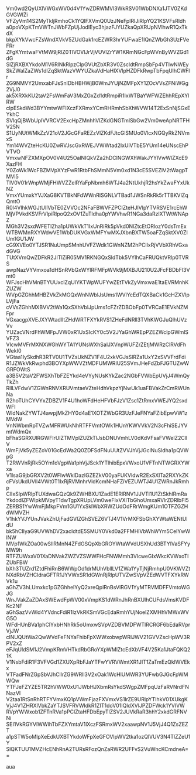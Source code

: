 Vm0wd2QyUXlVWGxWV0d4V1YwZDRWMVl3WkRSV01WbDNXa1JTV0ZKdGVGWlZi
VFZyVm14S2MyTkljRmhoCk1YQlFXVmQ0UzJNeFpIRlJiRlpYQ21KSVFsRldh
a0poVXpKTmVWTnJWbFZpUjJodlEyc3hjazFJYUZkaQpXRUpNVlhwR1QxTkdX
bkpXYkVwcFZsWndXVkV5ZUdGak1rcEZWR3hrYUFwaE1IQnZWbGh3UzFVeFRr
ZFgKYmtwaFVtMW9jRlZ0TlVOVlJrVjVUVlZrYW1KRmNGcFpWVnByWVZGd1dG
SlZjRXBXYkdoM1V6RlNkRlpzClpGVUtZbXR3V0ZscldtRmpSbFp4VTIwNWEy
SkZWalZaZWs1dlZqSktWazVWYUZkaVdHaHlXVlpHZDFkRwpTbFpqUlhCWFlr
ZG9NMVY2UmxabFJsSnlDbHBHWjB0WmJYUjNZMFpXY1ZOcVVsZFNiWGg2VjJ0
ak5XRXkKU2taV2FsWmFaV3MxZGxZd1dtRmpiR1IxWTBaYWFWZEhhREpXYlRW
clpESkdWd3BYYmtwWFlXczFXRmxYCmRHRmhSbXhWVW14T2ExSnNjSGxEYkhC
SVlqQjBWbUpIVVRCV2ExcHpZMnhhVlZKdGNGTmlSbGw2Vm0weApNRTFHV25N
S1UyNUtWMkZzV21oV2JGcGFaREZzVlZKdFJtcGlSMUo0VlcxNGQyRkZNVmxS
Ym14WVZteHcKU0ZwRVJscGxRWEJVWWtad2IxUlVTbE5YUm14eUNscEhPVTVO
VmxwNFZXMXpOV0V4U25OalNIQkVZa2hDClNGWXhWakJYYlVwWlZXcE9XazFH
Y0ZoWk1WcFBZMVpXYzFwR1RtbFhSMmN5Vm0xd1N3cE5SVEZIV2tWagpTMVl5
TlV0V01rWnpWMjFHWVZZelRYaFpNbmh6WTJ4a2NtUkhjR2hsYkZwaFYxUkNZ
VmxYUmxkYVJXaG8KVTBkNFdWWnRlSGNLVTBad1JWSnRkRk5rTTBKVlZqQmtO
R0l4VlhkWGJtUllVbTE0ZVVOc2NFaFBWVFZPClZteHJlVlpYTVRSVE1rcEhW
MjVPVkdKSVFrVlpiRlpoQ2xOV1ZuTldha0pYWVhwR1NGa3daRzlXTWtWNApZ
MGh3V2sxdWFETlZha1pUWkVkT1IxUnRiRk5pVkd0NlZtcEtORlozY0dsTmEx
WTBWMnRXYWdwVE1WbDUKVGxWMFYwMXJXbnBXTW5oaFZqSktXV0ZIUm1GU1JW
cG9XVEo0YTJSR1NuUmpSMnhUVFZWdk1GWnNZM2hPClIxRjVVbXRhVGxadGVG
TUtXVmQwZDFkR2JITlZiR05MV1RKNGQxSldTbk5VYlhCaFRUQktVRlp0TVRS
awpNazVYVmxoa1dHSnRVbGxWYlRFMFpWVk9jMXBJU210U2JFcFBDbFl3Vmt0
WFJscHhVMnBTYUUxclZqUlYKTWpWUFYwZEtTVkZyVmxwaE1taEVRMnhKZUZW
WVpGZGhhMHBZVkZkMGQxWnNWblJsUms1WVlYcEdTQXBaCk1GcHZXVlpLVjFa
cVVsZGhhMXBVV2tWa1QxSXhVblJpUms1cFZrZDBObFp0TVRCaE1EVkNZMFpr
VGxacgpXVEJXYWtadlltZHdWRTFXYkRVS1ZHeFdNRll3TVhKWGJuQlhUVzVv
YUZacVNrdFhWMFpJVW0xR1UxSlcKY0c5V2JYaGhWREpPZEZWclpGWmlSVFZ3
VlcwMVFrMXNXWGhWYTA1YUNsWXhSalJXVnpWUFZrZEtjMWRzClRVdFhWekI0
VGtaa1IySkdhR3RTV0U1TVZsUkNZV1F4U2xkVGJsSlRZa1UxY2xSVVFrdFdi
R1JZWkVkRwphd3BOYXpWWVZtMDFUMWRIU25SVmJHeFdZbFJGTUZwWGRFOWtS
a3B5V2taV2FWSXhTbFZEYkd4eVYyNUsKYkZac2NGbFVWbEpUVjJ4WmQyTkZh
RllLVFdwV1ZGWnRNVXRUVmtaeVZteHdhVkpzYjNwUk1uaFBVakZrCmRWUnNa
R2hoTUhCYVYxZDBZV1F4U1hoWFdHeHFVbFJzV1Zsc1ZtRmxVWEJYQ2sxdWFI
WldNakZYWTJ4awpjMkZHY0d4aE1XOTZWbGR3UzFJeFNYaFZibEpwVW1zMVdW
VnNWbmRpTVZwMFRWUkNhRTFFVmtOWk1HUnYKWVVkV2N3cFhiSEJYVmtWdmQx
bFhaSGRXUlRGWFlrUlZTMVpIZUZkTlJsbDNUVmhLV0dKdVFsaFVWelZ2CllV
WmFjVk5yZEZoV01GcEdWa2Q0ZDFSdFNuUUtZVVJhVjJGclNuSldha1pQVWpG
T2RWVnRjRk5OYm1oVgpWa1phVjJSck1YTlhibEpxVWxoU1VFTnNTWGRXYWxa
V1lsaG9jbGRXV2t0WFIwWklDazlGZEZkV00yaFUKVldwR2ExSXlTa2RXYkZK
cFVsUkdUVll4VWt0T1IxRjRVMnhrVldKcmNHaFZiVEZUWTJ4U1ZWRnJkRmhp
ClIxSlpWRlpTUXdwaGQzQk9ZWHBXU1ZadE1ERlRNV1JJVTI1U1ZtSkhlRmRa
YkdodlZFWlpkMVpyT1dwTgpXRUpLVm0weFIxVXlTbGhoUmxaRVlrZDRlbFl5
ZERBS1YwWmFjMkpFVm1GU1YxSklWbXRWZUdOdFRrWmgKUm1OTFZGZHdWMVZH
V1hkYVJYUnJVakZhUjFadGVIZGhSVEZ6VTJ4V1VrMXFSbGhXYWtaWENtUldU
bk5hClIyaG9UVWhDV2xacldtdE5SMUY0Vkd0a2FFMHlVbWhWYm5CelYwWlNW
MVp1WkZOa00wSllRMnN4ZFdGSQpXbGROYWtaWVdUSXhUd3BTYlVaSFYyMW9h
RTFZUWxaV01XaDNVakZWZVZSWWFHcFNWMmh3VlcweGIxWkcKVWxoTlZUbFBW
bXh3TUZrd1ZtdFhiRnB6WWpOd1drMUhVbllLV1ZWa1YyTjNjRmhpU0VKWVZt
NXdRbVZHCldraGFTR1JYVWxSR1dGWnRjRlpUTVZwSVpVZEdWVTFXYkRWVk1u
aGhZV3hLUmxkc1pGZGhhelYyQ2xreQplRnBsVlRGV1YyMTRVMDFFVmtoWGJG
WnJVakZaZDAxSWEwdFpWV00xVmpKS1dWRnJhRnBXUlhCUFdsVmsKVDFKc2NF
aGhSazVvWld4YVdncFdiR1IzVkRKSmVGcEdaRmhYUjNoelZXMHhVMWxWVG5O
WFdHUnBVa1phClYxbHNhRk5oUmxwSVpVZDBVMDFWTlRCRGF6bEdaRVprVjJW
clNUQUtWa2QwWVdFeFNYaFhibFpXWWxobwpWRlJWV21GVVZscHpWV3RPV2xZ
eFJqUldSM1J2VmpKRmVHTkdRbGRoYXpWMlZtcEdXbVF4V25Ka1JtaFQKQ21K
V1NsbFdiR1F3VFVGd1ZXUXpRbFJaYTFwYVRVWmtXR1JIT1ZaTmEzQklWVEkx
VTFadFNrZGpSbVJhCllrZG9WRll3V2xOak1WcHlUMWR3YUFwbGJGcFpWMWQw
YTFJeFZYZE5TR2hVWW0xU1JWbHJXbmRsYkdSWgpZMFpqUzFaRVNrdFNNazVI
V2taa1RtSnRhRTFYVmxKQ1pVWmFjazFXVmxVS1lrZE9URlpYTlhkV01XUkgK
VjJ4V1ZHRXlVbkZaYTJSVFRVWldkR1ZIT1doV01IQldXVlJPZDFWck1YVlVW
RVpYWWxob1ZFTnRVa1pPClZtaHFDbEpyTlZSV2JUVkRaR3hhY2xkdGRFNVNi
SEI1VkRGYVlWWlhTbFZXYmtaV1lXczFSRmxWV2xaawpNV1J5VjJ4Q1ZsZEZT
a1pSTW5oMlpXeEdkUXBTYkdoWFpXeGFOVlpWV2tka1ozQlVUV3N4TlZZeU1Y
SlQKTUU1MVZHcENhRnA2TURsRFozQnZaRWR2UFFvS2VuWncKCmdneA==

aua